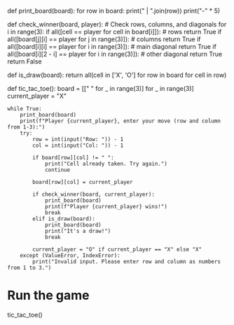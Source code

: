 def print_board(board):
    for row in board:
        print(" | ".join(row))
        print("-" * 5)

def check_winner(board, player):
    # Check rows, columns, and diagonals
    for i in range(3):
        if all([cell == player for cell in board[i]]):  # rows
            return True
        if all([board[j][i] == player for j in range(3)]):  # columns
            return True
    if all([board[i][i] == player for i in range(3)]):  # main diagonal
        return True
    if all([board[i][2 - i] == player for i in range(3)]):  # other diagonal
        return True
    return False

def is_draw(board):
    return all(cell in ['X', 'O'] for row in board for cell in row)

def tic_tac_toe():
    board = [[" " for _ in range(3)] for _ in range(3)]
    current_player = "X"

    while True:
        print_board(board)
        print(f"Player {current_player}, enter your move (row and column from 1-3):")
        try:
            row = int(input("Row: ")) - 1
            col = int(input("Col: ")) - 1

            if board[row][col] != " ":
                print("Cell already taken. Try again.")
                continue

            board[row][col] = current_player

            if check_winner(board, current_player):
                print_board(board)
                print(f"Player {current_player} wins!")
                break
            elif is_draw(board):
                print_board(board)
                print("It's a draw!")
                break

            current_player = "O" if current_player == "X" else "X"
        except (ValueError, IndexError):
            print("Invalid input. Please enter row and column as numbers from 1 to 3.")

# Run the game
tic_tac_toe()
